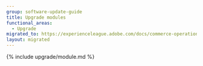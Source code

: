 ```yaml
---
group: software-update-guide
title: Upgrade modules
functional_areas:
  - Upgrade
migrated_to: https://experienceleague.adobe.com/docs/commerce-operations/upgrade-guide/modules/upgrade.html
layout: migrated
---
```


{% include upgrade/module.md %}
